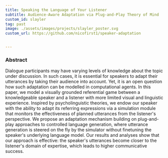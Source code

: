 ```yaml
---
title: Speaking the Language of Your Listener
subtitle: Audience-Aware Adaptation via Plug-and-Play Theory of Mind
custom_id: slayler
tag: past
image: ./assets/images/projects/slayler_poster.svg
custom_url: https://github.com/nicofirst1/speaker-adaptation


---
```



### Abstract
Dialogue participants may have varying levels of knowledge about the topic under discussion. In such cases, it is essential for speakers to adapt their utterances by taking their audience into account. Yet, it is an open question how such adaptation can be modelled in computational agents. In this paper, we model a visually grounded referential game between a knowledgeable speaker and a listener with more limited visual and linguistic experience. Inspired by psycholinguistic theories, we endow our speaker with the ability to adapt its referring expressions via a simulation module that monitors the effectiveness of planned utterances from the listener's perspective. We propose an adaptation mechanism building on plug-and-play approaches to controlled language generation, where utterance generation is steered on the fly by the simulator without finetuning the speaker's underlying language model. Our results and analyses show that our approach is effective: the speaker's utterances become closer to the listener's domain of expertise, which leads to higher communicative success. 
